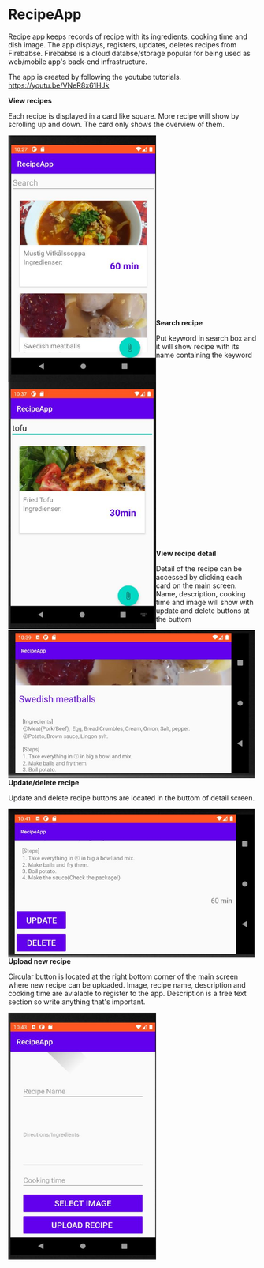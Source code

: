 # RecipeApp
Recipe app keeps records of recipe with its ingredients, cooking time and dish image.
The app displays, registers, updates, deletes recipes from Firebabse.
Firebabse is a cloud databse/storage popular for being used as web/mobile app's back-end infrastructure.

The app is created by following the youtube tutorials.
https://youtu.be/VNeR8x61HJk

<b>View recipes</b>
<p>Each recipe is displayed in a card like square. More recipe will show by scrolling up and down. The card only shows the overview of them.</p>
&nbsp;<img align="left" src="https://github.com/Yoloyoda/RecipeApp/blob/main/Capture1.JPG" width="300" height="500"/> 
<br/><br/><br/><br/><br/><br/><br/><br/><br/><br/><br/><br/><br/><br/><br/><br/><br/><br/><br/><br/><br/>

<b>Search recipe</b>
<p>Put keyword in search box and it will show recipe with its name containing the keyword</p>
&nbsp;<img align="left" src="https://github.com/Yoloyoda/RecipeApp/blob/main/Capture2.JPG" width="300" height="500"/> 
<br/><br/><br/><br/><br/><br/><br/><br/><br/><br/><br/><br/><br/><br/><br/><br/><br/><br/><br/><br/><br/>

<b>View recipe detail</b>
<p>Detail of the recipe can be accessed by clicking each card on the main screen. Name, description, cooking time and image will show
with update and delete buttons at the buttom</p>
&nbsp;<img align="left" src="https://github.com/Yoloyoda/RecipeApp/blob/main/Capture3.JPG" width="500" height="300"/> 
<br/><br/><br/><br/><br/><br/><br/><br/><br/><br/><br/><br/><br/><br/>

<b>Update/delete recipe</b>
<p>Update and delete recipe buttons are located in the buttom of detail screen.</p>
&nbsp;<img align="left" src="https://github.com/Yoloyoda/RecipeApp/blob/main/Capture5.JPG" width="500" height="300"/> 
<br/><br/><br/><br/><br/><br/><br/><br/><br/><br/><br/><br/><br/><br/>

<b>Upload new recipe</b>
<p>Circular button is located at the right bottom corner of the main screen where new recipe can be uploaded.
Image, recipe name, description and cooking time are avialable to register to the app. Description is a free text section 
so write anything that's important.</p>
&nbsp;<img align="left" src="https://github.com/Yoloyoda/RecipeApp/blob/main/Capture6.JPG" width="300" height="500"/> 
<br/><br/><br/><br/><br/><br/><br/><br/><br/><br/><br/><br/><br/><br/>
